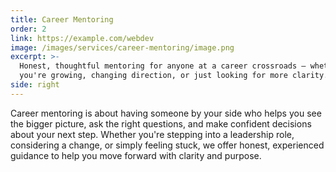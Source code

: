 ```yaml
---
title: Career Mentoring
order: 2
link: https://example.com/webdev
image: /images/services/career-mentoring/image.png
excerpt: >-
  Honest, thoughtful mentoring for anyone at a career crossroads — whether
  you're growing, changing direction, or just looking for more clarity.
side: right
---
```

Career mentoring is about having someone by your side who helps you see the bigger picture, ask the right questions, and make confident decisions about your next step. Whether you're stepping into a leadership role, considering a change, or simply feeling stuck, we offer honest, experienced guidance to help you move forward with clarity and purpose.
